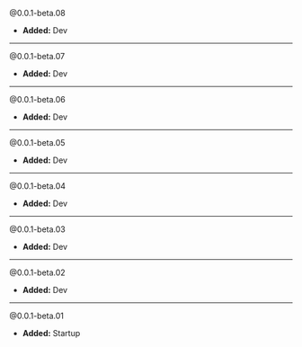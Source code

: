 @0.0.1-beta.08
* **Added:** Dev

---

@0.0.1-beta.07
* **Added:** Dev

---

@0.0.1-beta.06
* **Added:** Dev

---

@0.0.1-beta.05
* **Added:** Dev

---

@0.0.1-beta.04
* **Added:** Dev

---

@0.0.1-beta.03
* **Added:** Dev

---

@0.0.1-beta.02
* **Added:** Dev

---

@0.0.1-beta.01
* **Added:** Startup
